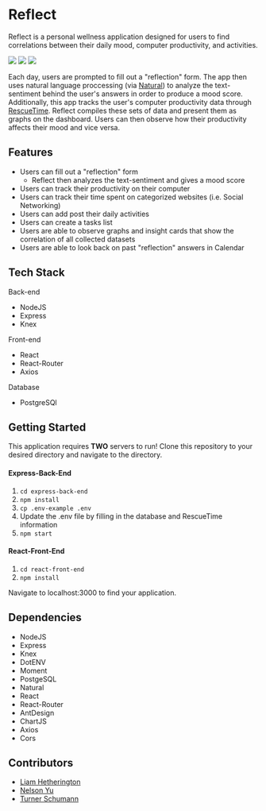 Reflect
==============

Reflect is a personal wellness application designed for users to find correlations between their daily mood, computer productivity, and activities.

![](https://github.com/turnerschumann/reflect/blob/README.md/screenshots/LandingPage.png)
![](https://github.com/turnerschumann/reflect/blob/README.md/screenshots/Dashboard.gif)
![](https://github.com/turnerschumann/reflect/blob/README.md/screenshots/Reflection.gif)

Each day, users are prompted to fill out a "reflection" form. The app then uses natural language proccessing (via [Natural](https://github.com/NaturalNode/natural)) to analyze the text-sentiment behind the user's answers in order to produce a mood score. Additionally, this app tracks the user's computer productivity data through [RescueTime](https://www.rescuetime.com/). Reflect compiles these sets of data and present them as graphs on the dashboard. Users can then observe how their productivity affects their mood and vice versa.

## Features
* Users can fill out a "reflection" form 
  * Reflect then analyzes the text-sentiment and gives a mood score
* Users can track their productivity on their computer
* Users can track their time spent on categorized websites (i.e. Social Networking)
* Users can add post their daily activities
* Users can create a tasks list
* Users are able to observe graphs and insight cards that show the correlation of all collected datasets
* Users are able to look back on past "reflection" answers in Calendar

## Tech Stack

Back-end
* NodeJS
* Express
* Knex

Front-end
* React
* React-Router
* Axios

Database
* PostgreSQl

## Getting Started

This application requires **TWO** servers to run! Clone this repository to your desired directory and navigate to the directory.

#### Express-Back-End
1. `cd express-back-end`
2. `npm install`
3. `cp .env-example .env`
4. Update the .env file by filling in the database and RescueTime information
5. `npm start`

#### React-Front-End
1. `cd react-front-end`
2. `npm install`

Navigate to localhost:3000 to find your application.

## Dependencies
* NodeJS
* Express
* Knex
* DotENV
* Moment
* PostgeSQL
* Natural
* React
* React-Router
* AntDesign
* ChartJS
* Axios
* Cors

## Contributors

* [Liam Hetherington](https://github.com/Liamhetherington)
* [Nelson Yu](https://github.com/Nelson-Yu)
* [Turner Schumann](https://github.com/turnerschumann)